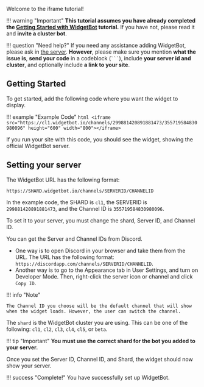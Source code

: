 Welcome to the iframe tutorial!

!!! warning "Important"
    **This tutorial assumes you have already completed the [Getting Started with WidgetBot](/tutorial) tutorial.** If you have not, please read it and **invite a cluster bot**.

!!! question "Need help?"
    If you need any assistance adding WidgetBot, please ask in [the server](https://discord.gg/NYBEhN7). **However**, please make sure you mention **what the issue is**, **send your code** in a codeblock (` ``` `), include **your server id and cluster**, and optionally include **a link to your site**.

## Getting Started

To get started, add the following code where you want the widget to display.

!!! example "Example Code"
    ```html
    <iframe src="https://cl1.widgetbot.io/channels/299881420891881473/355719584830980096" height="600" width="800"></iframe>
    ```

If you run your site with this code, you should see the widget, showing the official WidgetBot server.

## Setting your server

The WidgetBot URL has the following format:
```
https://SHARD.widgetbot.io/channels/SERVERID/CHANNELID
```

In the example code, the SHARD is `cl1`, the SERVERID is `299881420891881473`, and the Channel ID is `355719584830980096`.

To set it to your server, you must change the shard, Server ID, and Channel ID.

You can get the Server and Channel IDs from Discord.

* One way is to open Discord in your browser and take them from the URL. The URL has the following format: `https://discordapp.com/channels/SERVERID/CHANNELID`.
* Another way is to go to the Appearance tab in User Settings, and turn on Developer Mode. Then, right-click the server icon or channel and click `Copy ID`.

!!! info "Note"

    The Channel ID you choose will be the default channel that will show when the widget loads. However, the user can switch the channel.

The `shard` is the WidgetBot cluster you are using. This can be one of the following: `cl1`, `cl2`, `cl3`, `cl4`, `cl5`, or `beta`.

!!! tip "Important"
    **You must use the correct shard for the bot you added to your server.**

Once you set the Server ID, Channel ID, and Shard, the widget should now show your server.

!!! success "Complete!"
    You have successfully set up WidgetBot.
